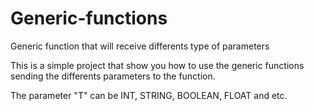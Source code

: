 # Generic-functions
Generic function that will receive differents type of parameters 

This is a simple project that show you how to use the generic functions sending the differents parameters to the function.

 The parameter "T" can be INT, STRING, BOOLEAN, FLOAT and etc. 
